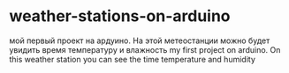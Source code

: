 # weather-stations-on-arduino
мой первый проект на ардуино. На этой метеостанции можно будет увидить время температуру и влажность
my first project on arduino. On this weather station you can see the time temperature and humidity
